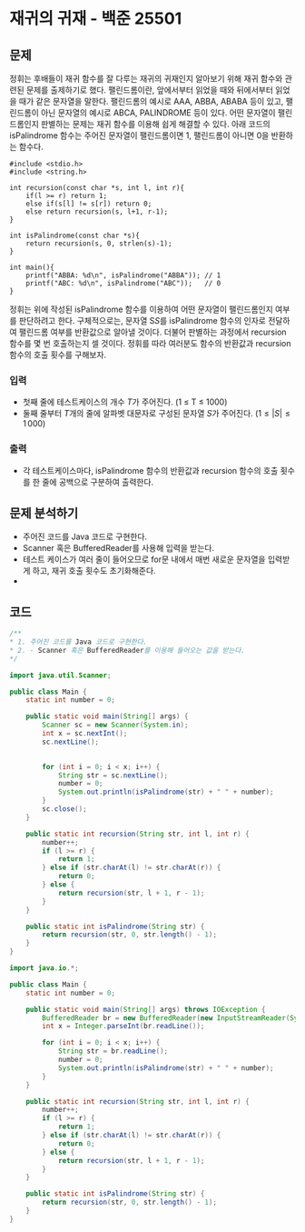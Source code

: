 # 재귀의 귀재 - 백준 25501
## 문제
정휘는 후배들이 재귀 함수를 잘 다루는 재귀의 귀재인지 알아보기 위해 재귀 함수와 관련된 문제를 출제하기로 했다.
팰린드롬이란, 앞에서부터 읽었을 때와 뒤에서부터 읽었을 때가 같은 문자열을 말한다. 팰린드롬의 예시로 AAA, ABBA, ABABA 등이 있고, 팰린드롬이 아닌 문자열의 예시로 ABCA, PALINDROME 등이 있다.
어떤 문자열이 팰린드롬인지 판별하는 문제는 재귀 함수를 이용해 쉽게 해결할 수 있다. 아래 코드의 isPalindrome 함수는 주어진 문자열이 팰린드롬이면 1, 팰린드롬이 아니면 0을 반환하는 함수다.

```
#include <stdio.h>
#include <string.h>

int recursion(const char *s, int l, int r){
    if(l >= r) return 1;
    else if(s[l] != s[r]) return 0;
    else return recursion(s, l+1, r-1);
}

int isPalindrome(const char *s){
    return recursion(s, 0, strlen(s)-1);
}

int main(){
    printf("ABBA: %d\n", isPalindrome("ABBA")); // 1
    printf("ABC: %d\n", isPalindrome("ABC"));   // 0
}
```

정휘는 위에 작성된 isPalindrome 함수를 이용하여 어떤 문자열이 팰린드롬인지 여부를 판단하려고 한다.
구체적으로는, 문자열 S$S$를 isPalindrome 함수의 인자로 전달하여 팰린드롬 여부를 반환값으로 알아낼 것이다. 더불어 판별하는 과정에서 recursion 함수를 몇 번 호출하는지 셀 것이다.
정휘를 따라 여러분도 함수의 반환값과 recursion 함수의 호출 횟수를 구해보자.

### 입력
- 첫째 줄에 테스트케이스의 개수 $T$가 주어진다. (1 ≤ T ≤ 1000)
- 둘째 줄부터 $T$개의 줄에 알파벳 대문자로 구성된 문자열 $S$가 주어진다. ($1 \leq \vert S\vert \leq 1\,000$)
### 출력
- 각 테스트케이스마다, isPalindrome 함수의 반환값과 recursion 함수의 호출 횟수를 한 줄에 공백으로 구분하여 출력한다.

## 문제 분석하기
- 주어진 코드를 Java 코드로 구현한다.
- Scanner 혹은 BufferedReader를 사용해 입력을 받는다.
- 테스트 케이스가 여러 줄이 들어오므로 for문 내에서 매번 새로운 문자열을 입력받게 하고, 재귀 호출 횟수도 초기화해준다.
- 

## 코드
```java
/**
* 1. 주어진 코드를 Java 코드로 구현한다.
* 2. - Scanner 혹은 BufferedReader를 이용해 들어오는 값을 받는다.
*/

import java.util.Scanner;

public class Main {
    static int number = 0;

    public static void main(String[] args) {
        Scanner sc = new Scanner(System.in);
        int x = sc.nextInt();
        sc.nextLine();

        
        for (int i = 0; i < x; i++) {
			String str = sc.nextLine();
            number = 0;
            System.out.println(isPalindrome(str) + " " + number);
        }
        sc.close();
    }

    public static int recursion(String str, int l, int r) {
        number++;
        if (l >= r) {
            return 1;
        } else if (str.charAt(l) != str.charAt(r)) {
            return 0;
        } else {
            return recursion(str, l + 1, r - 1);
        }
    }

    public static int isPalindrome(String str) {
        return recursion(str, 0, str.length() - 1);
    }
}
```

```java
import java.io.*;

public class Main {
    static int number = 0;

    public static void main(String[] args) throws IOException {
        BufferedReader br = new BufferedReader(new InputStreamReader(System.in));
        int x = Integer.parseInt(br.readLine());

        for (int i = 0; i < x; i++) {
            String str = br.readLine();
            number = 0;
            System.out.println(isPalindrome(str) + " " + number);
        }
    }

    public static int recursion(String str, int l, int r) {
        number++;
        if (l >= r) {
            return 1;
        } else if (str.charAt(l) != str.charAt(r)) {
            return 0;
        } else {
            return recursion(str, l + 1, r - 1);
        }
    }

    public static int isPalindrome(String str) {
        return recursion(str, 0, str.length() - 1);
    }
}
```